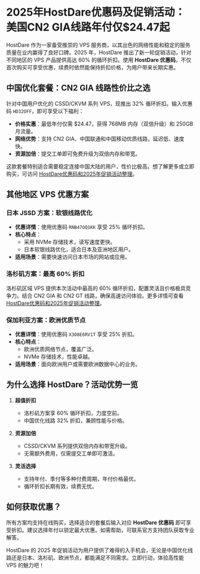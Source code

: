 # 2025年HostDare优惠码及促销活动：美国CN2 GIA线路年付仅$24.47起

HostDare 作为一家备受推崇的 VPS 服务商，以其出色的网络性能和稳定的服务质量在业内赢得了良好口碑。2025 年，HostDare 推出了新一轮促销活动，针对不同地区的 VPS 产品提供高达 60% 的循环折扣。使用 **HostDare 优惠码**，不仅首次购买可享受优惠，续费时依然能保持折扣价格，为用户带来长期实惠。

## 中国优化套餐：CN2 GIA 线路性价比之选

针对中国用户优化的 CSSD/CKVM 系列 VPS，现推出 32% 循环折扣。输入优惠码 `HD32OFF`，即可享受以下福利：

- **价格实惠**：最低年付仅需 $24.47，获得 768MB 内存（双倍升级）和 250GB 月流量。
- **网络优势**：支持 CN2 GIA、中国联通和中国移动优质线路，延迟低、速度快。
- **资源加倍**：提交工单即可免费升级为双倍内存和带宽。

这款套餐特别适合需要稳定连接中国大陆的用户，性价比极高。想了解更多或立即购买，可访问 [HostDare优惠码和2025年促销活动整理](https://bit.ly/hostdare)。

## 其他地区 VPS 优惠方案

### 日本 JSSD 方案：软银线路优化

- **优惠详情**：使用优惠码 `RNB47OQ1KK` 享受 25% 循环折扣。
- **核心特点**：
  - 采用 NVMe 存储技术，读写速度更快。
  - 日本软银线路优化，适合日本及亚洲地区用户。
- **适用场景**：需要快速访问日本市场的网站或应用。

### 洛杉矶方案：最高 60% 折扣

洛杉矶区域 VPS 提供本次活动中最高的 60% 循环折扣，配置灵活且价格极具竞争力。结合 CN2 GIA 和 CN2 GT 线路，确保高速访问体验。更多详情可查看 [HostDare优惠码和2025年促销活动整理](https://bit.ly/hostdare)。

### 保加利亚方案：欧洲优质节点

- **优惠详情**：使用优惠码 `X3O8E6RV1T` 享受 25% 折扣。
- **核心特点**：
  - 欧洲优质网络节点，覆盖广泛。
  - NVMe 存储技术，性能卓越。
- **适用场景**：面向欧洲用户或需要欧洲数据中心的业务。

## 为什么选择 HostDare？活动优势一览

1. **超值折扣**  
   - 洛杉矶方案享 60% 循环折扣，力度空前。
   - 中国优化线路 32% 折扣，兼顾性能与价格。

2. **资源加倍**  
   - CSSD/CKVM 系列提供双倍内存和带宽升级。
   - 无需额外费用，仅需提交工单即可激活。

3. **灵活选择**  
   - 支持年付、季付等多种付费周期，年付价格最优。
   - 循环折扣长期有效，续费无忧。

## 如何获取优惠？

所有方案均支持在线购买，选择适合的套餐后输入对应 **HostDare 优惠码** 即可享受折扣。建议选择年付以锁定最大优惠。如需帮助，可联系官方支持团队获取专业解答。

HostDare 的 2025 年促销活动为用户提供了难得的入手机会，无论是中国优化线路还是日本、洛杉矶、欧洲节点，都能满足不同需求。立即行动，体验高性能 VPS 的魅力吧！